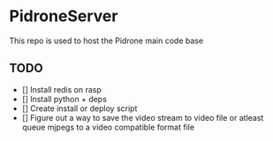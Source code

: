 # PidroneServer

This repo is used to host the Pidrone main code base

## TODO

- [] Install redis on rasp
- [] Install python + deps
- [] Create install or deploy script
- [] Figure out a way to save the video stream to video file or atleast queue mjpegs to a video compatible format file
